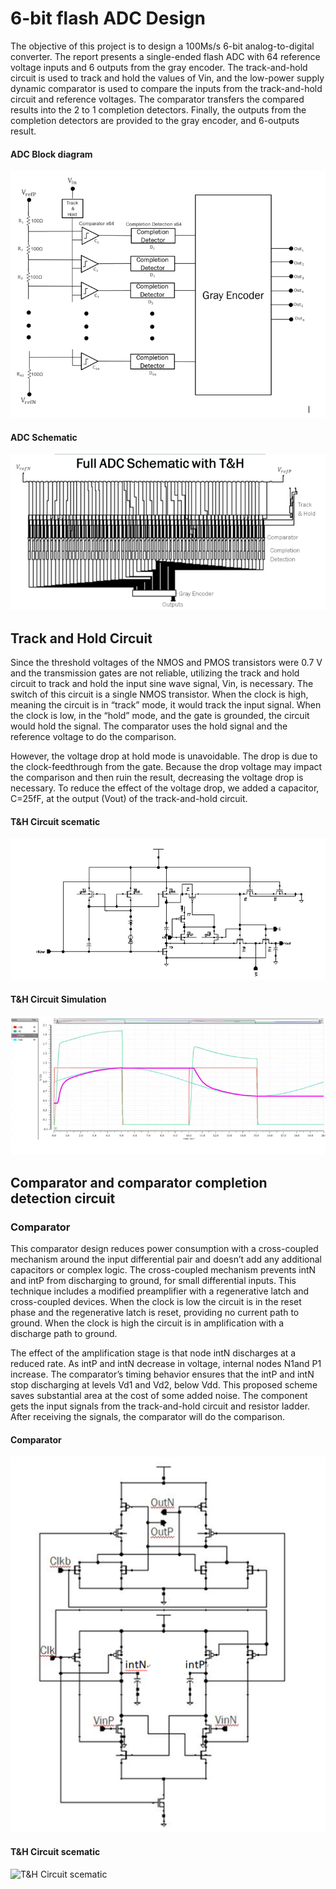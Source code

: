 # 6-bit flash ADC Design 

The objective of this project is to design a 100Ms/s 6-bit analog-to-digital converter. The report presents a single-ended flash ADC with 64 reference voltage inputs and 6 outputs from the gray encoder. The track-and-hold circuit is used to track and hold the values of Vin, and the low-power supply dynamic comparator is used to compare the inputs from the track-and-hold circuit and reference voltages. The comparator transfers the compared results into the 2 to 1 completion detectors. Finally, the outputs from the completion detectors are provided to the gray encoder, and 6-outputs result. 


#### ADC Block diagram 
![ADC Block diagram ](https://github.com/yichienchiang/6-bit-flash-ADC-Design/blob/32b03eb2f485511b1db0ba00f6e660dd54a30343/1.PNG)

#### ADC Schematic
![ADC Schematic](https://github.com/yichienchiang/6-bit-flash-ADC-Design/blob/46cd0fb09a30c61104170c30d5a3b044e2a330f2/12.png)

## Track and Hold Circuit

Since the threshold voltages of the NMOS and PMOS transistors were 0.7 V and the transmission gates are not reliable, utilizing the track and hold circuit to track and hold the input sine wave signal, Vin, is necessary. The switch of this circuit is a single NMOS transistor. When the clock is high, meaning the circuit is in “track” mode, it would track the input signal.  When the clock is low, in the “hold” mode, and the gate is grounded, the circuit would hold the signal. The comparator uses the hold signal and the reference voltage to do the comparison.

However, the voltage drop at hold mode is unavoidable. The drop is due to the clock-feedthrough from the gate. Because the drop voltage may impact the comparison and then ruin the result, decreasing the voltage drop is necessary. To reduce the effect of the voltage drop, we added a capacitor, C=25fF, at the output (Vout) of the track-and-hold circuit.

#### T&H Circuit scematic
![T&H Circuit scematic](https://github.com/yichienchiang/6-bit-flash-ADC-Design/blob/68381059f8f6d4830bafffd4086ca99a2b2c68a4/3.PNG)

#### T&H Circuit Simulation
![T&H Circuit Simulation](https://github.com/yichienchiang/6-bit-flash-ADC-Design/blob/68381059f8f6d4830bafffd4086ca99a2b2c68a4/4.PNG)


## Comparator and comparator completion detection circuit

### Comparator
This comparator design reduces power consumption with a cross-coupled mechanism around the input differential pair and doesn’t add any additional capacitors or complex logic. The cross-coupled mechanism prevents intN and intP from discharging to ground, for small differential inputs. This technique includes a modified preamplifier with a regenerative latch and cross-coupled devices. When the clock is low the circuit is in the reset phase and the regenerative latch is reset, providing no current path to ground. When the clock is high the circuit is in amplification with a discharge path to ground. 

The effect of the amplification stage is that node intN discharges at a reduced rate. As intP and intN decrease in voltage, internal nodes N1and P1 increase. The comparator’s timing behavior ensures that the intP and intN stop discharging at levels Vd1 and Vd2, below Vdd. This proposed scheme saves substantial area at the cost of some added noise. The component gets the input signals from the track-and-hold circuit and resistor ladder. After receiving the signals, the comparator will do the comparison.

#### Comparator
![Comparator](https://github.com/yichienchiang/6-bit-flash-ADC-Design/blob/69a6153d9f7088c3379c66fb6a9cb519777054a9/5.PNG)

#### T&H Circuit scematic
![T&H Circuit scematic]()




